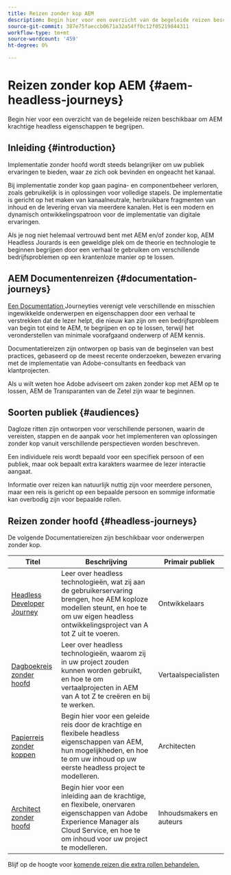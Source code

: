 ```yaml
---
title: Reizen zonder kop AEM
description: Begin hier voor een overzicht van de begeleide reizen beschikbaar om AEM krachtige headless eigenschappen te begrijpen.
source-git-commit: 387e75faeccb0671a32a54ff0c12f05219844311
workflow-type: tm+mt
source-wordcount: '459'
ht-degree: 0%

---
```


# Reizen zonder kop AEM {#aem-headless-journeys}

Begin hier voor een overzicht van de begeleide reizen beschikbaar om AEM krachtige headless eigenschappen te begrijpen.

## Inleiding {#introduction}

Implementatie zonder hoofd wordt steeds belangrijker om uw publiek ervaringen te bieden, waar ze zich ook bevinden en ongeacht het kanaal.

Bij implementatie zonder kop gaan pagina- en componentbeheer verloren, zoals gebruikelijk is in oplossingen voor volledige stapels. De implementatie is gericht op het maken van kanaalneutrale, herbruikbare fragmenten van inhoud en de levering ervan via meerdere kanalen. Het is een modern en dynamisch ontwikkelingspatroon voor de implementatie van digitale ervaringen.

Als je nog niet helemaal vertrouwd bent met AEM en/of zonder kop, AEM Headless Jourards is een geweldige plek om de theorie en technologie te beginnen begrijpen door een verhaal te gebruiken om verschillende bedrijfsproblemen op een krantenloze manier op te lossen.

## AEM Documentenreizen {#documentation-journeys}

[Een Documentation ](/help/journey-documentation/home.md) Journeyties verenigt vele verschillende en misschien ingewikkelde onderwerpen en eigenschappen door een verhaal te verstrekken dat de lezer helpt, die nieuw kan zijn om een bedrijfsprobleem van begin tot eind te AEM, te begrijpen en op te lossen, terwijl het veronderstellen van minimale voorafgaand onderwerp of AEM kennis.

Documentatiereizen zijn ontworpen op basis van de beginselen van best practices, gebaseerd op de meest recente onderzoeken, bewezen ervaring met de implementatie van Adobe-consultants en feedback van klantprojecten.

Als u wilt weten hoe Adobe adviseert om zaken zonder kop met AEM op te lossen, AEM de Transparanten van de Zetel zijn waar te beginnen.

## Soorten publiek {#audiences}

Dagloze ritten zijn ontworpen voor verschillende personen, waarin de vereisten, stappen en de aanpak voor het implementeren van oplossingen zonder kop vanuit verschillende perspectieven worden beschreven.

Een individuele reis wordt bepaald voor een specifiek persoon of een publiek, maar ook bepaalt extra karakters waarmee de lezer interactie aangaat.

Informatie over reizen kan natuurlijk nuttig zijn voor meerdere personen, maar een reis is gericht op een bepaalde persoon en sommige informatie kan overbodig zijn voor bepaalde rollen.

## Reizen zonder hoofd {#headless-journeys}

De volgende Documentatiereizen zijn beschikbaar voor onderwerpen zonder kop.

| Titel | Beschrijving | Primair publiek |
|---|---|---|
| [Headless Developer Journey](/help/journey-headless/developer/overview.md) | Leer over headless technologieën, wat zij aan de gebruikerservaring brengen, hoe AEM koploze modellen steunt, en hoe te om uw eigen headless ontwikkelingsproject van A tot Z uit te voeren. | Ontwikkelaars |
| [Dagboekreis zonder hoofd](/help/journey-headless/translation/overview.md) | Leer over headless technologieën, waarom zij in uw project zouden kunnen worden gebruikt, en hoe te om vertaalprojecten in AEM van A tot Z te creëren en bij te werken. | Vertaalspecialisten |
| [Papierreis zonder koppen](/help/journey-headless/author/overview.md) | Begin hier voor een geleide reis door de krachtige en flexibele headless eigenschappen van AEM, hun mogelijkheden, en hoe te om uw inhoud op uw eerste headless project te modelleren. | Architecten |
| [Architect zonder hoofd](/help/journey-headless/architect/overview.md) | Begin hier voor een inleiding aan de krachtige, en flexibele, onervaren eigenschappen van Adobe Experience Manager als Cloud Service, en hoe te om inhoud voor uw project te modelleren. | Inhoudsmakers en auteurs |

Blijf op de hoogte voor [komende reizen die extra rollen behandelen.](/help/journey-documentation/home.md#journeys)
